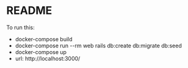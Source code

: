 # README

To run this:

* docker-compose build
* docker-compose run --rm web rails db:create db:migrate db:seed
* docker-compose up
* url: http://localhost:3000/